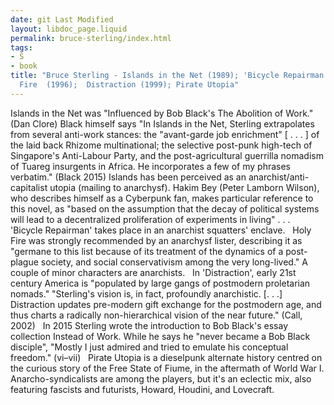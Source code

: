 ```yaml
---
date: git Last Modified
layout: libdoc_page.liquid
permalink: bruce-sterling/index.html
tags:
- S
- book
title: "Bruce Sterling - Islands in the Net (1989); 'Bicycle Repairman' (1996);  Holy
  Fire  (1996);  Distraction (1999); Pirate Utopia"
---
```


Islands in the Net was "Influenced by Bob Black's The Abolition of Work." (Dan Clore)  Black himself says "In Islands in the Net, Sterling extrapolates from  several anti-work stances: the "avant-garde job enrichment" [ . . . ] of the  laid back Rhizome multinational; the selective post-punk high-tech of  Singapore's Anti-Labour Party, and the post-agricultural guerrilla  nomadism of Tuareg insurgents in Africa. He incorporates a few of my phrases  verbatim." (Black 2015) Islands has been perceived as an anarchist/anti-capitalist utopia (mailing to anarchysf).  Hakim Bey (Peter Lamborn Wilson), who describes himself as a Cyberpunk fan,  makes particular reference to this novel, as "based on the assumption that the  decay of political systems will lead to a decentralized proliferation of  experiments in living" . . .
 
'Bicycle Repairman'  takes place in an anarchist squatters' enclave.
 
Holy Fire was strongly recommended by  an anarchysf lister, describing it as "germane to this list because of its  treatment of the dynamics of a post-plague society, and social conservativism  among the very long-lived." A couple of minor characters are anarchists.  
In 'Distraction', early 21st  century America is "populated by large gangs of postmodern proletarian nomads."  "Sterling's vision is, in fact, profoundly anarchistic. [. . .] Distraction  updates pre-modern gift exchange for the postmodern age, and thus charts a  radically non-hierarchical vision of the near future." (Call, 2002)
 
In 2015 Sterling wrote the introduction to  Bob Black's essay collection Instead of Work. While he says he "never  became a Bob Black disciple", "Mostly I just admired and tried to emulate his  conceptual freedom." (vi–vii)
 
Pirate Utopia is a dieselpunk  alternate history centred on the curious story of the Free State of Fiume, in  the aftermath of World War I. Anarcho-syndicalists are among the players, but  it's an eclectic mix, also featuring fascists and futurists, Howard, Houdini,  and Lovecraft.